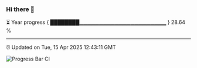 ### Hi there 👋

⏳ Year progress { ████████▁▁▁▁▁▁▁▁▁▁▁▁▁▁▁▁▁▁▁▁▁▁ } 28.64 %

---

⏰ Updated on Tue, 15 Apr 2025 12:43:11 GMT

![Progress Bar CI](https://github.com/liununu/liununu/workflows/Progress%20Bar%20CI/badge.svg)
